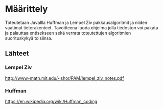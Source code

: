 # Määrittely

Toteutetaan Javallla Huffman ja Lempel Ziv pakkausalgoritmit ja niiden vaatimat tietorakenteet. 
Tavoitteena luoda ohjelma jolla tiedoston voi pakata ja palauttaa entisekseen sekä verrata toteutettujen algoritmien suorituskykyä toisiinsa.

## Lähteet

### Lempel Ziv
http://www-math.mit.edu/~shor/PAM/lempel_ziv_notes.pdf

### Huffman
https://en.wikipedia.org/wiki/Huffman_coding


